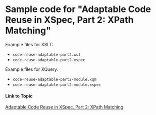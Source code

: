 # Sample code for "Adaptable Code Reuse in XSpec, Part 2: XPath Matching"

Example files for XSLT:

* `code-reuse-adaptable-part2.xsl`
* `code-reuse-adaptable-part2.xspec`

Example files for XQuery:

* `code-reuse-adaptable-part2-module.xqm`
* `code-reuse-adaptable-part2-module.xspec`

#### Link to Topic
[Adaptable Code Reuse in XSpec, Part 2: XPath Matching](https://medium.com/@xspectacles/adaptable-code-reuse-in-xspec-part-2-8820b1cd255d)
